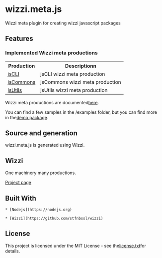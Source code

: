 # wizzi.meta.js

Wizzi meta plugin for creating wizzi javascript packages


## Features
### Implemented Wizzi meta productions

<table>
<tr>
<th>Production<th>Descriptionn</tr>
<tr>
<td>
<a href https://github.com//wizzi.meta.js/tree/master/.wizzi/ittf/lib/wizzi/productions/jsCLI.wfproduction.ittf>jsCLI</a><td>jsCLI wizzi meta production</td>
</tr>
<tr>
<td>
<a href https://github.com//wizzi.meta.js/tree/master/.wizzi/ittf/lib/wizzi/productions/jsCommons.wfproduction.ittf>jsCommons</a><td>jsCommons wizzi meta production</td>
</tr>
<tr>
<td>
<a href https://github.com//wizzi.meta.js/tree/master/.wizzi/ittf/lib/wizzi/productions/jsUtils.wfproduction.ittf>jsUtils</a><td>jsUtils wizzi meta production</td>
</tr>
</table>



<p>Wizzi meta productions are documented<a href="https://stfnbssl.github.io/wizzi/docs/wizziplugins.html">here</a>.</p>



<p>You can find a few samples in the /examples folder, but you can find more in the<a href="https://github.com/wizzifactory/wizzi/tree/master/packages/wizzi-demo/.wizzi/ittf/examples/advanced/plugins">demo package</a>.</p>

## Source and generation
wizzi.meta.js is generated using Wizzi.


## Wizzi

One machinery many productions.



<p><a href="https://stfnbssl.github.io/wizzi">Project page</a></p>

## Built With
    * [Nodejs](https://nodejs.org)
    
    * [Wizzi](https://github.com/stfnbssl/wizzi)
    

## License

<p>This project is licensed under the MIT License - see the<a href="license.txt">license.txt</a>for details.</p>

